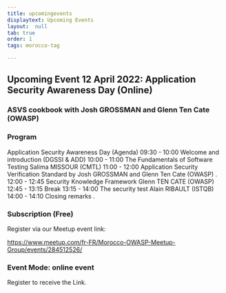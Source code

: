 ```yaml
---
title: upcomingevents
displaytext: Upcoming Events
layout:  null
tab: true
order: 1
tags: morocco-tag

---
```

## Upcoming Event 12 April 2022: Application Security Awareness Day (Online)
### ASVS cookbook with Josh GROSSMAN and Glenn Ten Cate (OWASP)

### Program

Application Security Awareness Day (Agenda)
09:30 - 10:00 Welcome and introduction (DGSSI & ADD)
10:00 - 11:00 The Fundamentals of Software Testing Salima MISSOUR (CMTL)
11:00 - 12:00 Application Security Verification Standard
by Josh GROSSMAN and Glenn Ten Cate (OWASP) .
12:00 - 12:45 Security Knowledge Framework Glenn TEN CATE (OWASP)
12:45 - 13:15 Break
13:15 - 14:00 The security test Alain RIBAULT (ISTQB)
14:00 - 14:10 Closing remarks
.

### Subscription (Free)
Register via our Meetup event link:

https://www.meetup.com/fr-FR/Morocco-OWASP-Meetup-Group/events/284512526/

### Event Mode: online event

Register to receive the Link.
